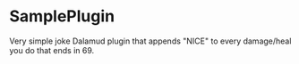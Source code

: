 # SamplePlugin

Very simple joke Dalamud plugin that appends "NICE" to every damage/heal you do that ends in 69.